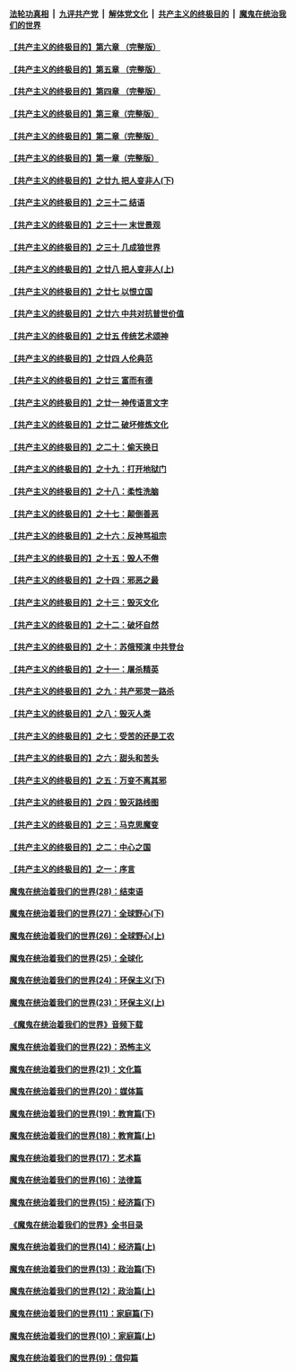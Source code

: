 ####  [法轮功真相](../../../../basic/blob/master/README.md?t=05231501) &nbsp;|&nbsp; [九评共产党](../../../../9ping.md/blob/master/README.md?t=05231501) &nbsp;|&nbsp; [解体党文化](../../../../jtdwh.md/blob/master/README.md?t=05231501)  &nbsp;|&nbsp; [共产主义的终极目的](../../../../gczydzjmd.md/blob/master/README.md?t=05231501) &nbsp;|&nbsp; [魔鬼在统治我们的世界](../../../../mgztzwmdsj.md/blob/master/README.md?t=05231501) 

#### [【共产主义的终极目的】第六章 （完整版）](../pages/nsc422/n11428913.md?t=05231501) 

#### [【共产主义的终极目的】第五章 （完整版）](../pages/nsc422/n11428912.md?t=05231501) 

#### [【共产主义的终极目的】第四章 （完整版）](../pages/nsc422/n11428907.md?t=05231501) 

#### [【共产主义的终极目的】第三章（完整版）](../pages/nsc422/n11428848.md?t=05231501) 

#### [【共产主义的终极目的】第二章（完整版）](../pages/nsc422/n11428831.md?t=05231501) 

#### [【共产主义的终极目的】第一章（完整版）](../pages/nsc422/n11417651.md?t=05231501) 

#### [【共产主义的终极目的】之廿九 把人变非人(下)](../pages/nsc422/n11344140.md?t=05231501) 

#### [【共产主义的终极目的】之三十二 结语](../pages/nsc422/n11360535.md?t=05231501) 

#### [【共产主义的终极目的】之三十一 末世景观](../pages/nsc422/n11351129.md?t=05231501) 

#### [【共产主义的终极目的】之三十 几成狼世界](../pages/nsc422/n11348280.md?t=05231501) 

#### [【共产主义的终极目的】之廿八 把人变非人(上)](../pages/nsc422/n11340492.md?t=05231501) 

#### [【共产主义的终极目的】之廿七 以恨立国](../pages/nsc422/n11336944.md?t=05231501) 

#### [【共产主义的终极目的】之廿六 中共对抗普世价值](../pages/nsc422/n11324785.md?t=05231501) 

#### [【共产主义的终极目的】之廿五 传统艺术颂神](../pages/nsc422/n11296396.md?t=05231501) 

#### [【共产主义的终极目的】之廿四 人伦典范](../pages/nsc422/n11296397.md?t=05231501) 

#### [【共产主义的终极目的】之廿三 富而有德](../pages/nsc422/n11283598.md?t=05231501) 

#### [【共产主义的终极目的】之廿一 神传语言文字](../pages/nsc422/n11263265.md?t=05231501) 

#### [【共产主义的终极目的】之廿二 破坏修炼文化](../pages/nsc422/n11245728.md?t=05231501) 

#### [【共产主义的终极目的】之二十：偷天换日](../pages/nsc422/n11238846.md?t=05231501) 

#### [【共产主义的终极目的】之十九：打开地狱门](../pages/nsc422/n11206376.md?t=05231501) 

#### [【共产主义的终极目的】之十八：柔性洗脑](../pages/nsc422/n11199994.md?t=05231501) 

#### [【共产主义的终极目的】之十七：颠倒善恶](../pages/nsc422/n11179782.md?t=05231501) 

#### [【共产主义的终极目的】之十六：反神骂祖宗](../pages/nsc422/n11166798.md?t=05231501) 

#### [【共产主义的终极目的】之十五：毁人不倦](../pages/nsc422/n11166792.md?t=05231501) 

#### [【共产主义的终极目的】之十四：邪恶之最](../pages/nsc422/n11150249.md?t=05231501) 

#### [【共产主义的终极目的】之十三：毁灭文化](../pages/nsc422/n11135227.md?t=05231501) 

#### [【共产主义的终极目的】之十二：破坏自然](../pages/nsc422/n11135214.md?t=05231501) 

#### [【共产主义的终极目的】之十：苏俄预演 中共登台](../pages/nsc422/n11118424.md?t=05231501) 

#### [【共产主义的终极目的】之十一：屠杀精英](../pages/nsc422/n11118442.md?t=05231501) 

#### [【共产主义的终极目的】之九：共产邪灵一路杀](../pages/nsc422/n11114139.md?t=05231501) 

#### [【共产主义的终极目的】之八：毁灭人类](../pages/nsc422/n11108503.md?t=05231501) 

#### [【共产主义的终极目的】之七：受苦的还是工农](../pages/nsc422/n11101809.md?t=05231501) 

#### [【共产主义的终极目的】之六：甜头和苦头](../pages/nsc422/n11096971.md?t=05231501) 

#### [【共产主义的终极目的】之五：万变不离其邪](../pages/nsc422/n11091285.md?t=05231501) 

#### [【共产主义的终极目的】之四：毁灭路线图](../pages/nsc422/n11086284.md?t=05231501) 

#### [【共产主义的终极目的】之三：马克思魔变](../pages/nsc422/n11061941.md?t=05231501) 

#### [【共产主义的终极目的】之二：中心之国](../pages/nsc422/n11047728.md?t=05231501) 

#### [【共产主义的终极目的】之一：序言](../pages/nsc422/n11086077.md?t=05231501) 

#### [魔鬼在统治着我们的世界(28)：结束语](../pages/nsc422/n10936246.md?t=05231501) 

#### [魔鬼在统治着我们的世界(27)：全球野心(下)](../pages/nsc422/n10928319.md?t=05231501) 

#### [魔鬼在统治着我们的世界(26)：全球野心(上)](../pages/nsc422/n10900318.md?t=05231501) 

#### [魔鬼在统治着我们的世界(25)：全球化](../pages/nsc422/n10788205.md?t=05231501) 

#### [魔鬼在统治着我们的世界(24)：环保主义(下)](../pages/nsc422/n10695307.md?t=05231501) 

#### [魔鬼在统治着我们的世界(23)：环保主义(上)](../pages/nsc422/n10688613.md?t=05231501) 

#### [《魔鬼在统治着我们的世界》音频下载](../pages/nsc422/n10635553.md?t=05231501) 

#### [魔鬼在统治着我们的世界(22)：恐怖主义](../pages/nsc422/n10614727.md?t=05231501) 

#### [魔鬼在统治着我们的世界(21)：文化篇](../pages/nsc422/n10597706.md?t=05231501) 

#### [魔鬼在统治着我们的世界(20)：媒体篇](../pages/nsc422/n10586579.md?t=05231501) 

#### [魔鬼在统治着我们的世界(19)：教育篇(下)](../pages/nsc422/n10564808.md?t=05231501) 

#### [魔鬼在统治着我们的世界(18)：教育篇(上)](../pages/nsc422/n10526970.md?t=05231501) 

#### [魔鬼在统治着我们的世界(17)：艺术篇](../pages/nsc422/n10499093.md?t=05231501) 

#### [魔鬼在统治着我们的世界(16)：法律篇](../pages/nsc422/n10485969.md?t=05231501) 

#### [魔鬼在统治着我们的世界(15)：经济篇(下)](../pages/nsc422/n10469975.md?t=05231501) 

#### [《魔鬼在统治着我们的世界》全书目录](../pages/nsc422/n10464261.md?t=05231501) 

#### [魔鬼在统治着我们的世界(14)：经济篇(上)](../pages/nsc422/n10457370.md?t=05231501) 

#### [魔鬼在统治着我们的世界(13)：政治篇(下)](../pages/nsc422/n10448270.md?t=05231501) 

#### [魔鬼在统治着我们的世界(12)：政治篇(上)](../pages/nsc422/n10444576.md?t=05231501) 

#### [魔鬼在统治着我们的世界(11)：家庭篇(下)](../pages/nsc422/n10440961.md?t=05231501) 

#### [魔鬼在统治着我们的世界(10)：家庭篇(上)](../pages/nsc422/n10435448.md?t=05231501) 

#### [魔鬼在统治着我们的世界(9)：信仰篇](../pages/nsc422/n10432159.md?t=05231501) 

